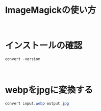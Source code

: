 # ImageMagickの使い方
<br>

# インストールの確認
``` powershell
convert -version
```
<br>

# webpをjpgに変換する
``` powershell
convert input.webp output.jpg
```
<br>

